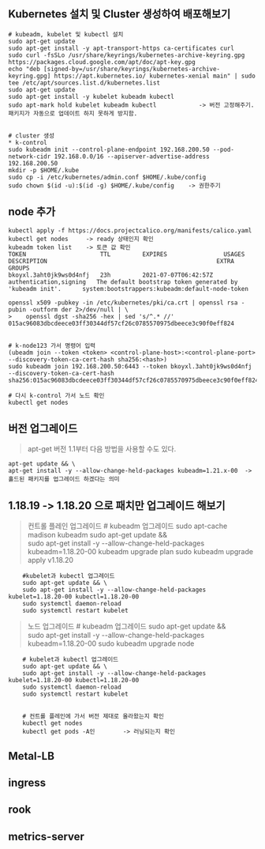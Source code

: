 ## Kubernetes 설치 및 Cluster 생성하여 배포해보기

	# kubeadm, kubelet 및 kubectl 설치
 	sudo apt-get update
 	sudo apt-get install -y apt-transport-https ca-certificates curl
 	sudo curl -fsSLo /usr/share/keyrings/kubernetes-archive-keyring.gpg https://packages.cloud.google.com/apt/doc/apt-key.gpg
 	echo "deb [signed-by=/usr/share/keyrings/kubernetes-archive-keyring.gpg] https://apt.kubernetes.io/ kubernetes-xenial main" | sudo tee /etc/apt/sources.list.d/kubernetes.list
 	sudo apt-get update
 	sudo apt-get install -y kubelet kubeadm kubectl
 	sudo apt-mark hold kubelet kubeadm kubectl            -> 버전 고정해주기. 패키지가 자동으로 업데이트 하지 못하게 방지함.


	# cluster 생성
	* k-control
	sudo kubeadm init --control-plane-endpoint 192.168.200.50 --pod-network-cidr 192.168.0.0/16 --apiserver-advertise-address 192.168.200.50
	mkdir -p $HOME/.kube
	sudo cp -i /etc/kubernetes/admin.conf $HOME/.kube/config
	sudo chown $(id -u):$(id -g) $HOME/.kube/config    -> 권한주기


## node 추가

	kubectl apply -f https://docs.projectcalico.org/manifests/calico.yaml
	kubectl get nodes     -> ready 상태인지 확인
	kubeadm token list    -> 토큰 값 확인
	TOKEN                     TTL         EXPIRES                USAGES                   DESCRIPTION                                                EXTRA GROUPS
	bkoyxl.3aht0jk9ws0d4nfj   23h         2021-07-07T06:42:57Z   authentication,signing   The default bootstrap token generated by 'kubeadm init'.   	system:bootstrappers:kubeadm:default-node-token

	openssl x509 -pubkey -in /etc/kubernetes/pki/ca.crt | openssl rsa -pubin -outform der 2>/dev/null | \
	>    openssl dgst -sha256 -hex | sed 's/^.* //'
	015ac96083dbcdeece03ff30344df57cf26c0785570975dbeece3c90f0eff824


	# k-node123 가서 명령어 입력
	(ubeadm join --token <token> <control-plane-host>:<control-plane-port> --discovery-token-ca-cert-hash sha256:<hash>)
	sudo kubeadm join 192.168.200.50:6443 --token bkoyxl.3aht0jk9ws0d4nfj --discovery-token-ca-cert-hash sha256:015ac96083dbcdeece03ff30344df57cf26c0785570975dbeece3c90f0eff824 

	# 다시 k-control 가서 노드 확인
	kubectl get nodes
 
  
  
## 버전 업그레이드
>	apt-get 버전 1.1부터 다음 방법을 사용할 수도 있다.

	apt-get update && \
	apt-get install -y --allow-change-held-packages kubeadm=1.21.x-00  -> 홀드된 패키지를 업그레이드 하겠다는 의미

## 1.18.19 -> 1.18.20 으로 패치만 업그레이드 해보기
>	 컨트롤 플레인 업그레이드
		# kubeadm 업그레이드
		sudo apt-cache madison kubeadm
		sudo apt-get update && \
		sudo apt-get install -y --allow-change-held-packages kubeadm=1.18.20-00
		kubeadm upgrade plan
		sudo kubeadm upgrade apply v1.18.20

		#kubelet과 kubectl 업그레이드
		sudo apt-get update && \
		sudo apt-get install -y --allow-change-held-packages kubelet=1.18.20-00 kubectl=1.18.20-00
		sudo systemctl daemon-reload
		sudo systemctl restart kubelet


>	노드 업그레이드
		# kubeadm 업그레이드
		sudo apt-get update && \
		sudo apt-get install -y --allow-change-held-packages kubeadm=1.18.20-00
		sudo kubeadm upgrade node

		# kubelet과 kubectl 업그레이드
		sudo apt-get update && \
		sudo apt-get install -y --allow-change-held-packages kubelet=1.18.20-00 kubectl=1.18.20-00
		sudo systemctl daemon-reload
		sudo systemctl restart kubelet


		# 컨트롤 플레인에 가서 버전 제대로 올라왔는지 확인
		kubectl get nodes
		kubectl get pods -A인        -> 러닝되는지 확인

  

 ## Metal-LB
 
 ## ingress
 
 ## rook
 
 ## metrics-server

